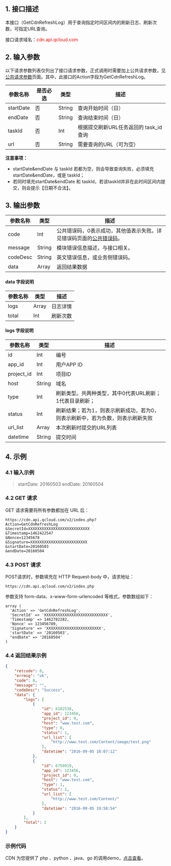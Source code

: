 ## 1. 接口描述

本接口（GetCdnRefreshLog）用于查询指定时间区间内的刷新日志、刷新次数，可指定URL查询。

接口请求域名：<font style="color:red">cdn.api.qcloud.com</font>



## 2. 输入参数
以下请求参数列表仅列出了接口请求参数，正式调用时需要加上公共请求参数，见[公共请求参数](https://www.qcloud.com/doc/api/231/4473)页面。其中，此接口的Action字段为GetCdnRefreshLog。

| 参数名称      | 是否必选 | 类型     | 描述            |
| --------- | ---- | ------ | ------------- |
| startDate | 否   | String | 查询开始时间（日）     |
| endDate   | 否    | String | 查询结束时间（日）     |
| taskId | 否 | Int | 根据提交刷新URL任务返回的 task_id 查询 | 
| url       | 否    | String | 需要查询的URL（可为空） |

**注意事项：**

+ startDate&endDate 与 taskId 若都为空，则会导致查询失败，必须填充 startDate&endDate，或是 taskId；
+ 若同时填充startDate&endDate 和 taskId，若该taskId并非在此时间区间内提交，则会提示【日期不合法】。


## 3. 输出参数

| 参数名称     | 类型     | 描述                                       |
| -------- | ------ | ---------------------------------------- |
| code     | Int    | 公共错误码，0表示成功，其他值表示失败。详见错误码页面的[公共错误码](https://www.qcloud.com/doc/api/231/5078#1.-.E5.85.AC.E5.85.B1.E9.94.99.E8.AF.AF.E7.A0.81)。 |
| message  | String | 模块错误信息描述，与接口相关。                          |
| codeDesc | String | 英文错误信息，或业务侧错误码。                          |
| data     | Array  | 返回结果数据                                   |

#### data 字段说明

| 参数名称  | 类型    | 描述   |
| ----- | ----- | ---- |
| logs  | Array | 日志详情 |
| total | Int   | 刷新次数 |

#### logs 字段说明

| 参数名称       | 类型     | 描述                             |
| ---------- | ------ | ------------------------------ |
| id         | Int    | 编号                             |
| app_id     | Int    | 用户APP ID                       |
| project_id | Int    | 项目ID                           |
| host       | String | 域名                             |
| type       | Int    | 刷新类型。共两种类型，其中0代表URL刷新；1代表目录刷新； |
| status     | Int    | 刷新结果；若为1，则表示刷新成功，若为0，则表示刷新中，若为负数，则表示刷新失败               |
| url_list   | Array  | 本次刷新时提交的URL列表                  |
| datetime   | String | 提交时间                           |



## 4. 示例

### 4.1 输入示例

> startDate: 20160503
> endDate: 20160504



### 4.2 GET 请求

GET 请求需要将所有参数都加在 URL 后：

```
https://cdn.api.qcloud.com/v2/index.php?
Action=GetCdnRefreshLog
&SecretId=XXXXXXXXXXXXXXXXXXXXXXXXXXX
&Timestamp=1462422547
&Nonce=12345678
&Signature=XXXXXXXXXXXXXXXXXXXXXXXXX
&startDate=20160503
&endDate=20160504
```



### 4.3 POST 请求

POST请求时，参数填充在 HTTP Request-body 中，请求地址：

```
https://cdn.api.qcloud.com/v2/index.php
```

参数支持 form-data、x-www-form-urlencoded 等格式，参数数组如下：

```
array (
  'Action' => 'GetCdnRefreshLog',
  'SecretId' => 'XXXXXXXXXXXXXXXXXXXXXXXXXXXX',
  'Timestamp' => 1462782282,
  'Nonce' => 123456789,
  'Signature' => 'XXXXXXXXXXXXXXXXXXXXXXXX',
  'startDate' => '20160503',
  "endDate" => '20160504'
)
```





### 4.4 返回结果示例

```json
{
    "retcode": 0,
    "errmsg": "ok",
    "code": 0,
    "message": "",
    "codeDesc": "Success",
    "data": {
        "logs": [
            {
                "id": 6182538,
                "app_id": 123456,
                "project_id": 0,
                "host": "www.test.com",
                "type": 0,
                "status": 1,
                "url_list": [
                    "http://www.test.com/Content/image/test.png"
                ],
                "datetime": "2016-09-05 18:07:12"
            },
            {
                "id": 6759919,
                "app_id": 123456,
                "project_id": 0,
                "host": "www.test.com",
                "type": 1,
                "status": 1,
                "url_list": [
                    "http://www.test.com/Content/"
                ],
                "datetime": "2016-09-05 19:58:54"
            }
        ],
        "total": 2
    }
}
```
### 示例代码

CDN 为您提供了 php 、python 、java、go 的调用demo，[点击查看](https://www.qcloud.com/document/product/228/1734)。
